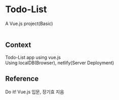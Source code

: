 # Todo-List

A Vue.js project(Basic)
<br><br>

## Context
Todo-List app using vue.js <br>
Using localDB(Browser), netlify(Server Deployment) 

## Reference
Do it! Vue.js 입문, 장기효 지음 
